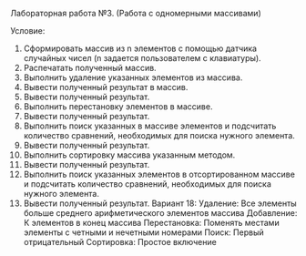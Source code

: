 Лабораторная работа №3. (Работа с одномерными массивами)

Условие:
1) Сформировать массив из n элементов с помощью датчика случайных чисел (n задается пользователем с клавиатуры).
2) Распечатать полученный массив.
3) Выполнить удаление указанных элементов из массива.
4) Вывести полученный результат в массив.
6) Вывести полученный результат.
7) Выполнить перестановку элементов в массиве.
8) Вывести полученный результат.
9) Выполнить поиск указанных в массиве элементов и подсчитать количество сравнений, необходимых для поиска нужного элемента.
10) Вывести полученный результат.
11) Выполнить сортировку массива указанным методом.
12) Вывести полученный результат.
13) Выполнить поиск указанных элементов в отсортированном массиве и подсчитать количество сравнений, необходимых для поиска нужного элемента.
14) Вывести полученный результат.
Вариант 18:
Удаление: Все элементы больше среднего арифметического элементов массива
Добавление: К элементов в конец массива
Перестановка: Поменять местами элементы с четными и нечетными номерами
Поиск: Первый отрицательный
Сортировка: Простое включение
